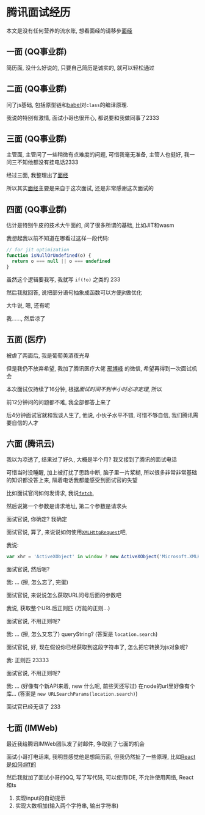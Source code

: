 # 腾讯面试经历

本文是没有任何营养的流水账, 想看面经的请移步[面经](./面经)

## 一面 (QQ事业群)

简历面, 没什么好说的, 只要自己简历是诚实的, 就可以轻松通过

## 二面 (QQ事业群)

问了js基础, 包括原型链和[babel](https://www.babeljs.cn/)对`class`的编译原理.

我说的特别有激情, 面试小哥也很开心, 都说要和我做同事了2333

## 三面 (QQ事业群)

主管面, 主管问了一些稍微有点难度的问题, 可惜我毫无准备, 主管人也挺好, 我一问三不知他都没有挂电话2333

经过三面, 我整理出了[面经](./面经)

所以其实[面经](./面经)主要是来自于这次面试, 还是非常感谢这次面试的

## 四面 (QQ事业群)

估计是特别牛皮的技术大牛面的, 问了很多所谓的基础, 比如JIT和wasm

我想起我以前不知道在哪看过这样一段代码:

```javascript
// for jit optimization
function isNullOrUndefined(o) {
  return o === null || o === undefined
}
```

虽然这个逻辑要我写, 我就写 `if(!o)` 之类的 233

然后我就回答, 说把部分语句抽象成函数可以方便jit做优化

大牛说, 嗯, 还有呢

我......, 然后凉了

## 五面 (医疗)

被虐了两面后, 我是葡萄美酒夜光卑

但是我仍不放弃希望, 我加了腾讯医疗大佬 [邢博峰](https://github.com/xingbofeng) 的微信, 希望再得到一次面试机会

本次面试仅持续了16分钟, 根据*面试时间不到半小时必凉定理*, 所以

前12分钟问的问题都不难, 我全部都答上来了

后4分钟面试官就和我谈人生了, 他说, 小伙子水平不错, 可惜不够自信, 我们腾讯需要自信的人才

## 六面 (腾讯云)

我以为凉透了, 结果过了好久, 大概是半个月? 我又接到了腾讯的面试电话

可惜当时没睡醒, 加上被打扰了思路中断, 脑子里一片浆糊, 所以很多非常非常基础的知识都没答上来, 隔着电话我都能感受到面试官的失望

比如面试官问如何发请求, 我说[`fetch`](https://developer.mozilla.org/zh-CN/docs/Web/API/Fetch_API/Using_Fetch),

然后说第一个参数是请求地址, 第二个参数是请求头

面试官说, 你确定? 我确定

面试官说, 算了, 来说说如何使用[`XMLHttpRequest`](https://developer.mozilla.org/zh-CN/docs/Web/API/XMLHttpRequest/Using_XMLHttpRequest)吧,

我说:

```javascript
var xhr = 'ActiveXObject' in window ? new ActiveXObject('Microsoft.XMLHTTP') : XMLHttpRequest();
```

面试官说, 然后呢?

我: ... (擦, 怎么忘了, 完蛋)

面试官说, 来说说怎么获取URL问号后面的参数吧

我说, 获取整个URL后正则匹 (万能的正则...)

面试官说, 不用正则呢?

我: ... (擦, 怎么又忘了) queryString? (答案是 `location.search`)

面试官说, 好, 现在假设你已经获取到这段字符串了, 怎么把它转换为js对象呢?

我: 正则匹 23333

面试官说, 不用正则呢?

我: ... (好像有个新API来着, new 什么呢, 前些天还写过)
 在node的url里好像有个库...
 (答案是 `new URLSearchParams(location.search)`)

面试官已经无语了 233

## 七面 (IMWeb)

最近我给腾讯IMWeb团队发了封邮件, 争取到了七面的机会

面试小哥打电话来, 我明显感觉他是想简历面, 但我仍然扯了一些原理, 比如[React是如何diff的](./面经#react)

然后我就加了面试小哥的QQ, 写了写代码, 可以使用IDE, 不允许使用网络, React和ts

1. 实现input的自动提示
2. 实现大数相加(输入两个字符串, 输出字符串)